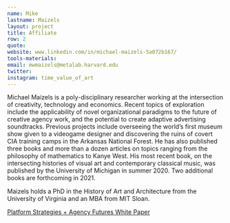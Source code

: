 ```yaml
---
name: Mike
lastname: Maizels
layout: project
title: Affiliate
row: 2
quote:
website: www.linkedin.com/in/michael-maizels-5a072b167/
tools-materials:
email: mwmaizels@metalab.harvard.edu
twitter:
instagram: time_value_of_art
---
```

Michael Maizels is a poly-disciplinary researcher working at the intersection of creativity, technology and economics. Recent topics of exploration include the applicability of novel organizational paradigms to the future of creative agency work, and the potential to create adaptive advertising soundtracks. Previous projects include overseeing the world’s first museum show given to a videogame designer and discovering the ruins of covert CIA training camps in the Arkansas National Forest. He has also published three books and more than a dozen articles on topics ranging from the philosophy of mathematics to Kanye West. His most recent book, on the intersecting histories of visual art and contemporary classical music, was published by the University of Michigan in summer 2020. Two additional books are forthcoming in 2021. 

Maizels holds a PhD in the History of Art and Architecture from the University of Virginia and an MBA from MIT Sloan.

[Platform Strategies + Agency Futures White Paper](https://drive.google.com/file/d/1Jk8aOmuXosfrF2V-vzIlkOL5tQMXggrG/view)
